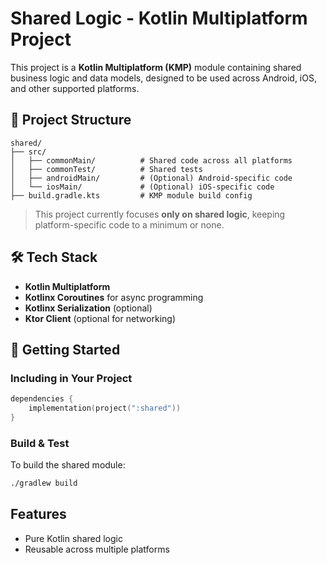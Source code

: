 # Shared Logic - Kotlin Multiplatform Project

This project is a **Kotlin Multiplatform (KMP)** module containing shared business logic and data models, designed to be used across Android, iOS, and other supported platforms.

## 🧱 Project Structure
```
shared/
├── src/
│   ├── commonMain/          # Shared code across all platforms
│   ├── commonTest/          # Shared tests
│   ├── androidMain/         # (Optional) Android-specific code
│   └── iosMain/             # (Optional) iOS-specific code
├── build.gradle.kts         # KMP module build config
```

> This project currently focuses **only on shared logic**, keeping platform-specific code to a minimum or none.

## 🛠 Tech Stack

- **Kotlin Multiplatform**
- **Kotlinx Coroutines** for async programming
- **Kotlinx Serialization** (optional)
- **Ktor Client** (optional for networking)

## 🚀 Getting Started

### Including in Your Project

```kotlin
dependencies {
    implementation(project(":shared"))
}
```

### Build & Test
To build the shared module:

```bash
./gradlew build
```

## Features
- Pure Kotlin shared logic
- Reusable across multiple platforms
